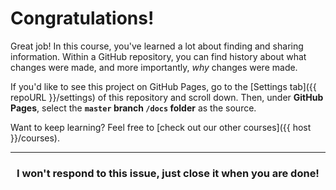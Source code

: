 # Congratulations!

Great job! In this course, you've learned a lot about finding and sharing information. Within a GitHub repository, you can find history about what changes were made, and more importantly, _why_ changes were made.

If you'd like to see this project on GitHub Pages, go to the [Settings tab]({{ repoURL }}/settings) of this repository and scroll down. Then, under **GitHub Pages**, select the **`master` branch `/docs` folder** as the source.

Want to keep learning? Feel free to [check out our other courses]({{ host }}/courses).

<hr>
<h3 align="center">I won't respond to this issue, just close it when you are done!</h3>